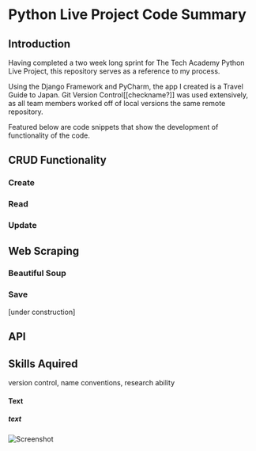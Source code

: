 # Python Live Project Code Summary
## Introduction

Having completed a two week long sprint for The Tech Academy Python Live Project, this repository serves as a reference to my process. 

Using the Django Framework and PyCharm, the app I created is a Travel Guide to Japan. Git Version Control[[checkname?]] was used extensively, as all team members worked off of local versions the same remote repository.

Featured below are code snippets that show the development of functionality of the code.

## CRUD Functionality
### Create
### Read
### Update

## Web Scraping
### Beautiful Soup
### Save
[under construction]

## API

## Skills Aquired
version control, name conventions, research ability

#### Text
##### text




![Screenshot](screenshot.png)
